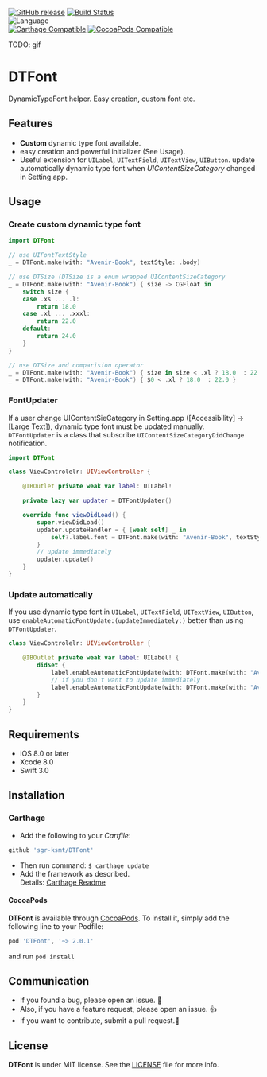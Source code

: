 [![GitHub release](https://img.shields.io/github/release/sgr-ksmt/DTFont.svg)](https://github.com/sgr-ksmt/DTFont/releases)
[![Build Status](https://travis-ci.org/sgr-ksmt/DTFont.svg?branch=master)](https://travis-ci.org/sgr-ksmt/DTFont)  
![Language](https://img.shields.io/badge/language-Swift%203-orange.svg)  
[![Carthage Compatible](https://img.shields.io/badge/Carthage-compatible-4BC51D.svg?style=flat)](https://github.com/Carthage/Carthage)
[![CocoaPods  Compatible](https://img.shields.io/badge/Cocoa%20Pods-compatible-4BC51D.svg?style=flat)](https://cocoapods.org)

TODO: gif

# DTFont
DynamicTypeFont helper. Easy creation, custom font etc.

## Features
- **Custom** dynamic type font available.
- easy creation and powerful initializer (See Usage).
- Useful extension for `UILabel`, `UITextField`, `UITextView`, `UIButton`. update automatically dynamic type font when *UIContentSizeCategory* changed in Setting.app.

## Usage

### Create custom dynamic type font

```swift
import DTFont

// use UIFontTextStyle
_ = DTFont.make(with: "Avenir-Book", textStyle: .body)

// use DTSize (DTSize is a enum wrapped UIContentSizeCategory
_ = DTFont.make(with: "Avenir-Book") { size -> CGFloat in
    switch size {
    case .xs ... .l:
        return 18.0
    case .xl ... .xxxl:
        return 22.0
    default:
        return 24.0
    }
}

// use DTSize and comparision operator
_ = DTFont.make(with: "Avenir-Book") { size in size < .xl ? 18.0  : 22.0 }
_ = DTFont.make(with: "Avenir-Book") { $0 < .xl ? 18.0  : 22.0 }
```

### FontUpdater
If a user change UIContentSieCategory in Setting.app ([Accessibility] -> [Large Text]), dynamic type font must be updated manually.  
`DTFontUpdater` is a class that subscribe `UIContentSizeCategoryDidChange` notification.  

```swift
import DTFont

class ViewControlelr: UIViewController {

    @IBOutlet private weak var label: UILabel!

    private lazy var updater = DTFontUpdater()

    override func viewDidLoad() {
        super.viewDidLoad()
        updater.updateHandler = { [weak self] _ in
            self?.label.font = DTFont.make(with: "Avenir-Book", textStyle: .body)
        }
        // update immediately
        updater.update()
    }
}
```

### Update automatically
If you use dynamic type font in `UILabel`, `UITextField`, `UITextView`, `UIButton`,  
use `enableAutomaticFontUpdate:(updateImmediately:)` better than using `DTFontUpdater`.

```swift
class ViewControlelr: UIViewController {

    @IBOutlet private weak var label: UILabel! {
        didSet {
            label.enableAutomaticFontUpdate(with: DTFont.make(with: "Avenir-Book") { $0 < .l ? 18.0 : 22.0 })
            // if you don't want to update immediately
            label.enableAutomaticFontUpdate(with: DTFont.make(with: "Avenir-Book") { $0 < .l ? 18.0 : 22.0 }, updateImmediately: false)
        }
    }
}
```

## Requirements
- iOS 8.0 or later
- Xcode 8.0
- Swift 3.0

## Installation

### Carthage

- Add the following to your *Cartfile*:

```bash
github 'sgr-ksmt/DTFont'
```

- Then run command: `$ carthage update`
- Add the framework as described.
<br> Details: [Carthage Readme](https://github.com/Carthage/Carthage#adding-frameworks-to-an-application)


#### CocoaPods

**DTFont** is available through [CocoaPods](http://cocoapods.org). To install
it, simply add the following line to your Podfile:

```ruby
pod 'DTFont', '~> 2.0.1'
```

and run `pod install`


## Communication
- If you found a bug, please open an issue. :bow:
- Also, if you have a feature request, please open an issue. :thumbsup:
- If you want to contribute, submit a pull request.:muscle:

## License

**DTFont** is under MIT license. See the [LICENSE](LICENSE) file for more info.

